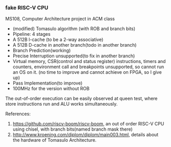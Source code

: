 ###  fake RISC-V CPU
MS108, Computer Architecture project in ACM class

* (modified) Tomasulo algorithm (with ROB and branch bits)
* Pipeline: 4 stages
* A 512B I-cache (to be a 2-way associative)
* A 512B D-cache in another branch(todo in another branch)
* Branch Prediction(working)
* Precise Interruption unsupported(to fix in another branch)
* Virtual memory, CSR(control and status register) instructions, timers and counters, environment call and breakpoints unsupported, so cannot run an OS on it. (no time to improve and cannot achieve on FPGA, so I give up)
* Pass Implementation(to improve)
* 100MHz for the version without ROB

The out-of-order execution can be easily observed at queen test, where store instructions run and ALU works simultaneously. 

References:

1. https://github.com/riscv-boom/riscv-boom, an out of order RISC-V CPU using chisel, with branch bits(named branch mask there)
2. http://www.kroening.com/diplom/diplom/main003.html, details about the hardware of Tomasulo Architecture.